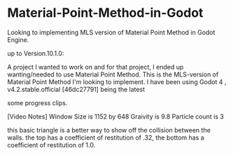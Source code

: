 # Material-Point-Method-in-Godot

Looking to implementing MLS version of Material Point Method in Godot Engine.

up to Version.10.1.0:

A project I wanted to work on and for that project, I ended up wanting/needed to use Material Point Method. 
This is the MLS-version of Material Point Method I'm looking to implement. 
I have been using Godot 4 , v4.2.stable.official [46dc27791] being the latest

some progress clips.






[Video Notes]
Window Size is 1152 by 648
Graivity is 9.8 
Particle count is 3

this basic triangle is a better way to show off the collision between the walls.
the top has a coefficient of restitution of .32,
the bottom has a coefficient of restitution of 1.0.
